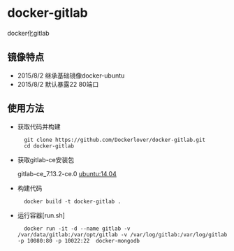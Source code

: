 # docker-gitlab

docker化gitlab

## 镜像特点

- 2015/8/2 继承基础镜像docker-ubuntu
- 2015/8/2 默认暴露22 80端口

## 使用方法

- 获取代码并构建

        git clone https://github.com/Dockerlover/docker-gitlab.git
        cd docker-gitlab

- 获取gitlab-ce安装包

    gitlab-ce_7.13.2-ce.0 [ubuntu:14.04](https://packages.gitlab.com/gitlab/gitlab-ce/packages/ubuntu/trusty/gitlab-ce_7.13.2-ce.0_amd64.deb/download)

  
- 构建代码

        docker build -t docker-gitlab .

- 运行容器[run.sh]

        docker run -it -d --name gitlab -v /var/data/gitlab:/var/opt/gitlab -v /var/log/gitlab:/var/log/gitlab -p 10080:80 -p 10022:22  docker-mongodb
